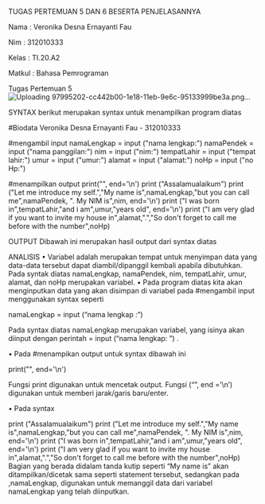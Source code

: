TUGAS PERTEMUAN 5 DAN 6 BESERTA PENJELASANNYA

Nama : Veronika Desna Ernayanti Fau

Nim : 312010333

Kelas : TI.20.A2

Matkul : Bahasa Pemrograman

Tugas Pertemuan 5
![Uploading 97995202-cc442b00-1e18-11eb-9e6c-95133999be3a.png…]()


SYNTAX
berikut merupakan syntax untuk menampilkan program diatas

#Biodata Veronika Desna Ernayanti Fau - 312010333

#mengambil input
namaLengkap = input ("nama lengkap:")
namaPendek = input ("nama panggilan:")
nim = input ("nim:")
tempatLahir = input ("tempat lahir:")
umur = input ("umur:")
alamat = input ("alamat:")
noHp = input ("no Hp:")

#menampilkan output
print("", end='\n')
print ("Assalamualaikum")
print ("Let me introduce my self.","My name is",namaLengkap,"but you can call me",namaPendek, ". My NIM is",nim, end='\n')
print ("I was born in",tempatLahir,"and i am",umur,"years old", end='\n')
print ("I am very glad if you want to invite my house in",alamat,".","So don't forget to call me before with the number",noHp)


OUTPUT
Dibawah ini merupakan hasil output dari syntax diatas



ANALISIS
• Variabel adalah merupakan tempat untuk menyimpan data yang data-data tersebut dapat diambil/dipanggil kembali apabila dibutuhkan. Pada syntak diatas namaLengkap, namaPendek, nim, tempatLahir, umur, alamat, dan noHp merupakan variabel.
• Pada program diatas kita akan menginputkan data yang akan disimpan di variabel pada #mengambil input menggunakan syntax seperti

namaLengkap = input (“nama lengkap :”)

Pada syntax diatas namaLengkap merupakan variabel, yang isinya akan diinput dengan perintah = input (“nama lengkap: ”) .

• Pada #menampikan output untuk syntax dibawah ini

print("", end='\n')

Fungsi print digunakan untuk mencetak output.
Fungsi (“”, end =’\n’) digunakan untuk memberi jarak/garis baru/enter.

• Pada syntax

print ("Assalamualaikum")
print ("Let me introduce my self.","My name is",namaLengkap,"but you can call me",namaPendek, ". My NIM is",nim, end='\n')
print ("I was born in",tempatLahir,"and i am",umur,"years old", end='\n')
print ("I am very glad if you want to invite my house in",alamat,".","So don't forget to call me before with the number",noHp)
Bagian yang berada didalam tanda kutip seperti “My name is” akan ditampilkan/dicetak sama seperti statement tersebut, sedangkan pada ,namaLengkap, digunakan untuk memanggil data dari variabel namaLengkap yang telah diinputkan.
